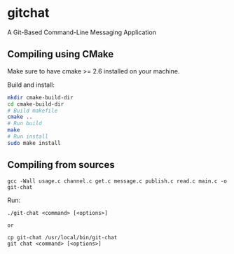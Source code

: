 # gitchat
A Git-Based Command-Line Messaging Application

## Compiling using CMake
Make sure to have cmake >= 2.6 installed on your machine.

Build and install:
```bash
mkdir cmake-build-dir
cd cmake-build-dir
# Build makefile
cmake ..
# Run build
make
# Run install
sudo make install
```

## Compiling from sources
```
gcc -Wall usage.c channel.c get.c message.c publish.c read.c main.c -o git-chat
```

Run:
```
./git-chat <command> [<options>]

or

cp git-chat /usr/local/bin/git-chat
git chat <command> [<options>]
```
